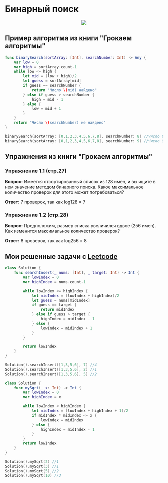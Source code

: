 #  Бинарный поиск

<p align="center">
<img src="https://github.com/PollyVern/ContentForRepositories/blob/18473c5c205a39c06d0d8f6af9cab21ffa8f3747/Algorithms/BinarySearchPicture.png">
</p>

## Пример алгоритма из книги "Грокаем алгоритмы"
```SWIFT
func binarySearch(sortArray: [Int], searchNumber: Int) -> Any {
    var low = 0
    var high = sortArray.count-1
    while low <= high {
        let mid = (low + high)/2
        let guess = sortArray[mid]
        if guess == searchNumber {
            return "Число \(mid) найдено"
        } else if guess > searchNumber {
            high = mid - 1
        } else {
            low = mid + 1
        }
    }
    return "Число \(searchNumber) не найдено"
}

binarySearch(sortArray: [0,1,2,3,4,5,6,7,8], searchNumber: 8) //Число 8 найдено
binarySearch(sortArray: [0,1,2,3,4,5,6,7,8], searchNumber: 9) //Число 9 не найдено
```


## Упражнения из книги "Грокаем алгоритмы"
### Упражнение 1.1 (стр.27)
__Вопрос:__ Имеется отсортированный список из 128 имен, и вы ищите в нем значение методом бинарного поиска. Какое максимальное количество проверок для этого может потребоваться?

__Ответ:__ 7 проверок, так как log128 = 7

### Упражнение 1.2 (стр.28)
__Вопрос:__ Предположим, размер списка увеличился вдвое (256 имен). Как изменится максимальное количество проверок?

__Ответ:__ 8 проверок, так как log256 = 8



## Мои решенные задачи с [Leetcode](https://leetcode.com/PollyVern/)
```SWIFT
class Solution {
    func searchInsert(_ nums: [Int], _ target: Int) -> Int {
        var lowIndex = 0
        var highIndex = nums.count-1

        while lowIndex <= highIndex {
            let midIndex = (lowIndex + highIndex)/2
            let guess = nums[midIndex]
            if guess == target {
                return midIndex
            } else if guess > target {
                highIndex = midIndex - 1
            } else {
                lowIndex = midIndex + 1
            }
        }

        return lowIndex
    }
}

Solution().searchInsert([1,3,5,6], 7) //4
Solution().searchInsert([1,3,5,6], 2) //1
Solution().searchInsert([1,3,5,6], 5) //2
```
```SWIFT
class Solution {
    func mySqrt(_ x: Int) -> Int {
        var lowIndex = 0
        var highIndex = x

        while lowIndex < highIndex {
            let midIndex = (lowIndex + highIndex + 1)/2
            if midIndex * midIndex <= x {
                lowIndex = midIndex
            } else {
                highIndex = midIndex - 1
            }
        }
        return lowIndex
    }
}

Solution().mySqrt(2) //1
Solution().mySqrt(3) //1
Solution().mySqrt(5) //2
Solution().mySqrt(10) //3
```
